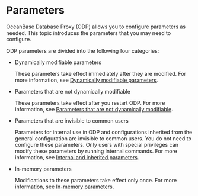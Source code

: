 Parameters 
===============================

OceanBase Database Proxy (ODP) allows you to configure parameters as needed. This topic introduces the parameters that you may need to configure. 

ODP parameters are divided into the following four categories:

* Dynamically modifiable parameters 

  These parameters take effect immediately after they are modified. For more information, see [Dynamically modifiable parameters](/en-US/4.user-guide/1.configuration/3.parameters-that-can-be-dynamically-modified.md).
  

* Parameters that are not dynamically modifiable 

  These parameters take effect after you restart ODP. For more information, see [Parameters that are not dynamically modifiable](/en-US/4.user-guide/1.configuration/4.parameters-that-cannot-be-dynamically-modified.md).
  

* Parameters that are invisible to common users 

  Parameters for internal use in ODP and configurations inherited from the general configuration are invisible to common users. You do not need to configure these parameters. Only users with special privileges can modify these parameters by running internal commands. For more information, see [Internal and inherited parameters](/en-US/4.user-guide/1.configuration/5.parameters-that-do-not-need-to-be-modified.md).
  

* In-memory parameters 

  Modifications to these parameters take effect only once. For more information, see [In-memory parameters](/en-US/4.user-guide/1.configuration/6.memory-level-parameters.md).
  



